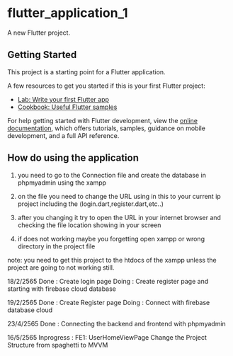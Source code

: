 # flutter_application_1

A new Flutter project.

## Getting Started

This project is a starting point for a Flutter application.

A few resources to get you started if this is your first Flutter project:

- [Lab: Write your first Flutter app](https://docs.flutter.dev/get-started/codelab)
- [Cookbook: Useful Flutter samples](https://docs.flutter.dev/cookbook)

For help getting started with Flutter development, view the
[online documentation](https://docs.flutter.dev/), which offers tutorials,
samples, guidance on mobile development, and a full API reference.


## How do using the application

1. you need to go to the Connection file and create the database in phpmyadmin using the xampp

2. on the file you need to change the URL using in this to your current ip project including the (login.dart,register.dart,etc..)

3. after you changing it try to open the URL in your internet browser and checking the file location showing in your screen

4. if does not working maybe you forgetting open xampp or wrong directory in the project file 

note: you need to get this project to the htdocs of the xampp unless the project are going to not working still.

18/2/2565 
Done : Create login page
Doing : Create register page and starting with firebase cloud database

19/2/2565
Done : Create Register page
Doing : Connect with firebase database cloud

23/4/2565
Done : Connecting the backend and frontend with phpmyadmin

16/5/2565
Inprogress : FE1: UserHomeViewPage Change the Project Structure from spaghetti to MVVM